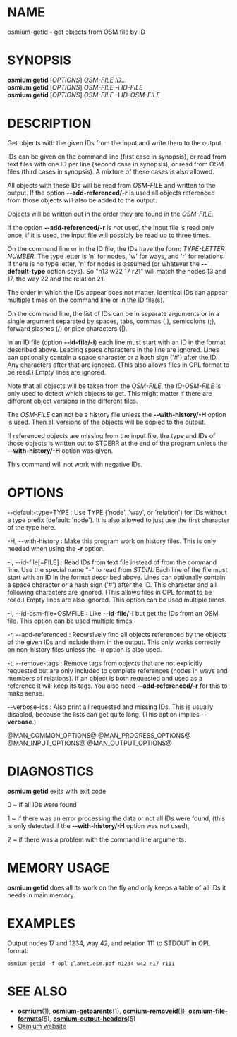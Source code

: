 
# NAME

osmium-getid - get objects from OSM file by ID


# SYNOPSIS

**osmium getid** \[*OPTIONS*\] *OSM-FILE* *ID*...\
**osmium getid** \[*OPTIONS*\] *OSM-FILE* -i *ID-FILE*\
**osmium getid** \[*OPTIONS*\] *OSM-FILE* -I *ID-OSM-FILE*


# DESCRIPTION

Get objects with the given IDs from the input and write them to the output.

IDs can be given on the command line (first case in synopsis), or read from
text files with one ID per line (second case in synopsis), or read from
OSM files (third cases in synopsis). A mixture of these cases is also allowed.

All objects with these IDs will be read from *OSM-FILE* and written to the
output. If the option **\--add-referenced/-r** is used all objects
referenced from those objects will also be added to the output.

Objects will be written out in the order they are found in the *OSM-FILE*.

If the option **\--add-referenced/-r** is *not* used, the input file is
read only once, if it is used, the input file will possibly be read up to
three times.

On the command line or in the ID file, the IDs have the form: *TYPE-LETTER*
*NUMBER*. The type letter is 'n' for nodes, 'w' for ways, and 'r' for
relations. If there is no type letter, 'n' for nodes is assumed (or whatever
the **\--default-type** option says). So "n13 w22 17 r21" will match the nodes
13 and 17, the way 22 and the relation 21.

The order in which the IDs appear does not matter. Identical IDs can appear
multiple times on the command line or in the ID file(s).

On the command line, the list of IDs can be in separate arguments or in a
single argument separated by spaces, tabs, commas (,), semicolons (;), forward
slashes (/) or pipe characters (|).

In an ID file (option **\--id-file/-i**) each line must start with an ID in
the format described above. Leading space characters in the line are ignored.
Lines can optionally contain a space character or a hash sign ('#') after the
ID. Any characters after that are ignored. (This also allows files in OPL
format to be read.) Empty lines are ignored.

Note that all objects will be taken from the *OSM-FILE*, the *ID-OSM-FILE* is
only used to detect which objects to get. This might matter if there are
different object versions in the different files.

The *OSM-FILE* can not be a history file unless the **\--with-history/-H**
option is used. Then all versions of the objects will be copied to the output.

If referenced objects are missing from the input file, the type and IDs
of those objects is written out to STDERR at the end of the program unless
the **\--with-history/-H** option was given.

This command will not work with negative IDs.


# OPTIONS

\--default-type=TYPE
:   Use TYPE ('node', 'way', or 'relation') for IDs without a type prefix
    (default: 'node'). It is also allowed to just use the first character
    of the type here.

-H, \--with-history
:   Make this program work on history files. This is only needed when using
    the **-r** option.

-i, \--id-file[=FILE]
:   Read IDs from text file instead of from the command line. Use the special
    name "-" to read from *STDIN*. Each line of the file must start with an
    ID in the format described above. Lines can optionally contain a space
    character or a hash sign ('#') after the ID. This character and all
    following characters are ignored. (This allows files in OPL format to be
    read.) Empty lines are also ignored. This option can be used multiple
    times.

-I, \--id-osm-file=OSMFILE
:   Like **\--id-file/-i** but get the IDs from an OSM file. This option can be
    used multiple times.

-r, \--add-referenced
:   Recursively find all objects referenced by the objects of the given IDs
    and include them in the output. This only works correctly on non-history
    files unless the `-H` option is also used.

-t, \--remove-tags
:   Remove tags from objects that are not explicitly requested but are only
    included to complete references (nodes in ways and members of relations).
    If an object is both requested and used as a reference it will keep its
    tags. You also need **\--add-referenced/-r** for this to make sense.

\--verbose-ids
:   Also print all requested and missing IDs. This is usually disabled, because
    the lists can get quite long. (This option implies **\--verbose**.)

@MAN_COMMON_OPTIONS@
@MAN_PROGRESS_OPTIONS@
@MAN_INPUT_OPTIONS@
@MAN_OUTPUT_OPTIONS@

# DIAGNOSTICS

**osmium getid** exits with exit code

0
  ~ if all IDs were found

1
  ~ if there was an error processing the data or not all IDs were found,
    (this is only detected if the **\--with-history/-H** option was not
    used),

2
  ~ if there was a problem with the command line arguments.


# MEMORY USAGE

**osmium getid** does all its work on the fly and only keeps a table of all
IDs it needs in main memory.


# EXAMPLES

Output nodes 17 and 1234, way 42, and relation 111 to STDOUT in OPL format:

    osmium getid -f opl planet.osm.pbf n1234 w42 n17 r111


# SEE ALSO

* [**osmium**(1)](osmium.html), [**osmium-getparents**(1)](osmium-getparents.html), [**osmium-removeid**(1)](osmium-removeid.html),
  [**osmium-file-formats**(5)](osmium-file-formats.html), [**osmium-output-headers**(5)](osmium-output-headers.html)
* [Osmium website](https://osmcode.org/osmium-tool/)

